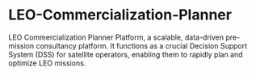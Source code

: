 # LEO-Commercialization-Planner
LEO Commercialization Planner Platform, a scalable, data-driven pre-mission consultancy platform. It functions as a crucial Decision Support System (DSS) for satellite operators, enabling them to rapidly plan and optimize LEO missions.
